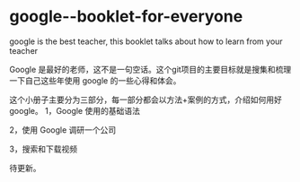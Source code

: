 # google--booklet-for-everyone
google is the best teacher, this booklet talks about how to learn from your teacher

Google 是最好的老师，这不是一句空话。这个git项目的主要目标就是搜集和梳理一下自己这些年使用 google 的一些心得和体会。

这个小册子主要分为三部分，每一部分都会以方法+案例的方式，介绍如何用好 google。
1，Google 使用的基础语法


2，使用 Google 调研一个公司


3，搜索和下载视频


待更新。


